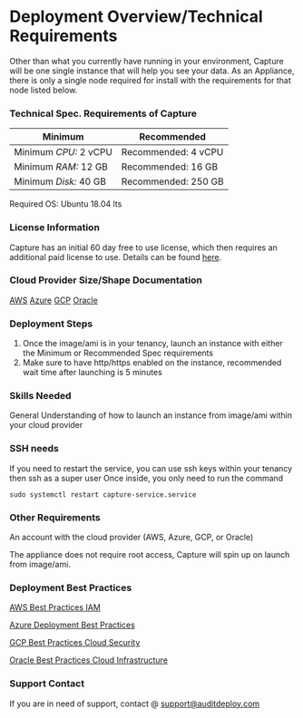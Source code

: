 # Deployment Overview/Technical Requirements
Other than what you currently have running in your environment, Capture will be one single instance that will help you see your data. 
As an Appliance, there is only a single node required for install with the requirements for that node listed below.


### Technical Spec. Requirements of Capture
Minimum | Recommended
 --- | --- 
Minimum *CPU:* 2 vCPU		| Recommended: 4 vCPU
Minimum *RAM:* 12 GB		| Recommended: 16 GB
Minimum *Disk:* 40 GB | Recommended: 250 GB

Required OS: Ubuntu 18.04 lts

### License Information
Capture has an initial 60 day free to use license, which then requires an additional paid license to use.
Details can be found [here](https://github.com/AuditDeploy/product/blob/main/Capture/Docs/Billing.md).

	
### Cloud Provider Size/Shape Documentation
[AWS](https://aws.amazon.com/ec2/instance-types/)
[Azure](https://docs.microsoft.com/en-us/azure/virtual-machines/sizes)
[GCP](https://cloud.google.com/compute/docs/machine-types)
[Oracle](https://docs.oracle.com/en-us/iaas/Content/Compute/References/computeshapes.htm)


### Deployment Steps
1. Once the image/ami is in your tenancy, launch an instance with either the Minimum or Recommended Spec requirements
2. Make sure to have http/https enabled on the instance, recommended wait time after launching is 5 minutes

### Skills Needed
General Understanding of how to launch an instance from image/ami within your cloud provider

### SSH needs
If you need to restart the service, you can use ssh keys within your tenancy then ssh as a super user
Once inside, you only need to run the command
```
sudo systemctl restart capture-service.service
```

### Other Requirements
An account with the cloud provider (AWS, Azure, GCP, or Oracle)

The appliance does not require root access, Capture will spin up on launch from image/ami.


### Deployment Best Practices
[AWS Best Practices IAM](https://docs.aws.amazon.com/IAM/latest/UserGuide/best-practices.html)

[Azure Deployment Best Practices](https://docs.microsoft.com/en-us/azure/app-service/deploy-best-practices)

[GCP Best Practices Cloud Security](https://cloud.google.com/security/best-practices)

[Oracle Best Practices Cloud Infrastructure](https://www.oracle.com/technetwork/articles/systems-hardware-architecture/o11-050-cloud-iaas-vm-405449.pdf)


### Support Contact
If you are in need of support, contact @ support@auditdeploy.com
